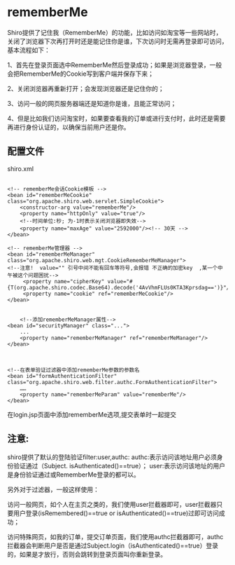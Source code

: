# rememberMe 

Shiro提供了记住我（RememberMe）的功能，比如访问如淘宝等一些网站时，关闭了浏览器下次再打开时还是能记住你是谁，下次访问时无需再登录即可访问，基本流程如下：

1、首先在登录页面选中RememberMe然后登录成功；如果是浏览器登录，一般会把RememberMe的Cookie写到客户端并保存下来；

2、关闭浏览器再重新打开；会发现浏览器还是记住你的；

3、访问一般的网页服务器端还是知道你是谁，且能正常访问；

 

4、但是比如我们访问淘宝时，如果要查看我的订单或进行支付时，此时还是需要再进行身份认证的，以确保当前用户还是你。


## 配置文件

shiro.xml
```

<!-- rememberMe会话Cookie模板 -->  
<bean id="rememberMeCookie" class="org.apache.shiro.web.servlet.SimpleCookie">  
    <constructor-arg value="rememberMe"/>  
    <property name="httpOnly" value="true"/>
    <!--时间单位:秒; 为-1时表示关闭浏览器即失效-->  
    <property name="maxAge" value="2592000"/><!-- 30天 -->  
</bean>   

<!-- rememberMe管理器 -->  
<bean id="rememberMeManager"   
class="org.apache.shiro.web.mgt.CookieRememberMeManager">
<!--注意!  value="" 引号中间不能有回车等符号,会报错 不正确的加密key  ,某一个中午被这个问题困扰-->  
     <property name="cipherKey" value="#{T(org.apache.shiro.codec.Base64).decode('4AvVhmFLUs0KTA3Kprsdag==')}"/>  
     <property name="cookie" ref="rememberMeCookie"/>  
</bean>   


    <!--添加rememberMeManager属性-->
<bean id="securityManager" class="...">
    ...
    <property name="rememberMeManager" ref="rememberMeManager"/>  
</bean>



<!--在表单验证过滤器中添加rememberMe参数的参数名
<bean id="formAuthenticationFilter"   
class="org.apache.shiro.web.filter.authc.FormAuthenticationFilter">  
    ……  
    <property name="rememberMeParam" value="rememberMe"/>  
</bean> 
```

在login.jsp页面中添加rememberMe选项,提交表单时一起提交


## 注意:

shiro提供了默认的登陆验证filter:user,authc:
authc:表示访问该地址用户必须身份验证通过（Subject. isAuthenticated()==true）；
user:表示访问该地址的用户是身份验证通过或RememberMe登录的都可以。


另外对于过滤器，一般这样使用：

访问一般网页，如个人在主页之类的，我们使用user拦截器即可，user拦截器只要用户登录(isRemembered()==true or isAuthenticated()==true)过即可访问成功；

访问特殊网页，如我的订单，提交订单页面，我们使用authc拦截器即可，authc拦截器会判断用户是否是通过Subject.login（isAuthenticated()==true）登录的，如果是才放行，否则会跳转到登录页面叫你重新登录。

 